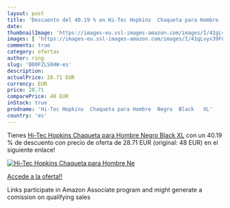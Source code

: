 ```yaml
---
layout: post
title: 'Descuento del 40.19 % en Hi-Tec Hopkins  Chaqueta para Hombre  Ne'
date: 
thumbnailImage: 'https://images-eu.ssl-images-amazon.com/images/I/41gLvyx39FL._SL200_.jpg'
images: [ 'https://images-eu.ssl-images-amazon.com/images/I/41gLvyx39FL._SL200_.jpg' ]
comments: true
category: ofertas
author: ring
slug: 'B00FZLS04W-es'
description:
actualPrice: 28.71 EUR
currency: EUR
price: 28.71
comparePrice: 48 EUR
inStock: true
prodname: 'Hi-Tec Hopkins  Chaqueta para Hombre  Negro  Black   XL'
country: 'es'
---
```


Tienes [Hi-Tec Hopkins  Chaqueta para Hombre  Negro  Black   XL](https://www.amazon.es/dp/B00FZLS04W/?tag=tolees-21) con un 40.19 % de descuento con precio de oferta de 28.71 EUR (original: 48 EUR) en el siguiente enlace!

[![Hi-Tec Hopkins  Chaqueta para Hombre  Ne](https://images-eu.ssl-images-amazon.com/images/I/41gLvyx39FL._SL200_.jpg)](https://www.amazon.es/dp/B00FZLS04W/?tag=tolees-21)

[Accede a la oferta!!](https://www.amazon.es/dp/B00FZLS04W/?tag=tolees-21)

Links participate in Amazon Associate program and might generate a comission on qualifying sales



